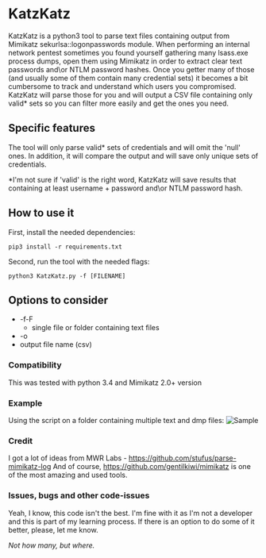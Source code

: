 # KatzKatz

KatzKatz is a python3 tool to parse text files containing output from Mimikatz sekurlsa::logonpasswords module.
When performing an internal network pentest sometimes you found yourself gathering many lsass.exe process dumps, 
open them using Mimikatz in order to extract clear text passwords and\or NTLM password hashes. 
Once you getter many of those (and usually some of them contain many credential sets) it becomes a bit cumbersome
to track and understand which users you compromised. KatzKatz will parse those for you and will output a CSV file 
containing only valid* sets so you can filter more easily and get the ones you need.
## Specific features
The tool will only parse valid* sets of credentials and will omit the 'null' ones.
In addition, it will compare the output and will save only unique sets of credentials.

*I'm not sure if 'valid' is the right word, KatzKatz will save results that containing at least username + password and\or NTLM password hash.

## How to use it
First, install the needed dependencies:
```
pip3 install -r requirements.txt
```
Second, run the tool with the needed flags:
```
python3 KatzKatz.py -f [FILENAME]
```

## Options to consider
* -f\-F
  * single file or folder containing text files
* -o
 * output file name (csv)
 
### Compatibility
This was tested with python 3.4 and Mimikatz 2.0+ version

### Example
Using the script on a folder containing multiple text and dmp files:
![Sample](https://github.com/xFreed0m/KatzKatz/blob/master/sample.png)

### Credit
I got a lot of ideas from MWR Labs - https://github.com/stufus/parse-mimikatz-log
And of course, https://github.com/gentilkiwi/mimikatz is one of the most amazing and used tools.

### Issues, bugs and other code-issues
Yeah, I know, this code isn't the best. I'm fine with it as I'm not a developer and this is part of my learning process.
If there is an option to do some of it better, please, let me know.

_Not how many, but where._
